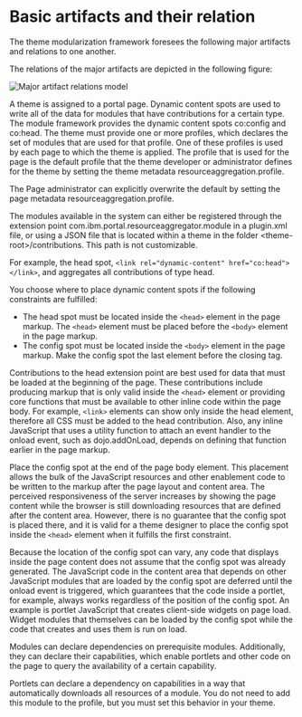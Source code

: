 # Basic artifacts and their relation

The theme modularization framework foresees the following major artifacts and relations to one another.

The relations of the major artifacts are depicted in the following figure:

![Major artifact relations model](../images/themeopt-mod-objmod2.jpg)

A theme is assigned to a portal page. Dynamic content spots are used to write all of the data for modules that have contributions for a certain type. The module framework provides the dynamic content spots co:config and co:head. The theme must provide one or more profiles, which declares the set of modules that are used for that profile. One of these profiles is used by each page to which the theme is applied. The profile that is used for the page is the default profile that the theme developer or administrator defines for the theme by setting the theme metadata resourceaggregation.profile.

The Page administrator can explicitly overwrite the default by setting the page metadata resourceaggregation.profile.

The modules available in the system can either be registered through the extension point com.ibm.portal.resourceaggregator.module in a plugin.xml file, or using a JSON file that is located within a theme in the folder <theme-root\>/contributions. This path is not customizable.

For example, the head spot, `<link rel="dynamic-content" href="co:head"></link>`, and aggregates all contributions of type head.

You choose where to place dynamic content spots if the following constraints are fulfilled:

-   The head spot must be located inside the `<head>` element in the page markup. The `<head>` element must be placed before the `<body>` element in the page markup.
-   The config spot must be located inside the `<body>` element in the page markup. Make the config spot the last element before the closing tag.

Contributions to the head extension point are best used for data that must be loaded at the beginning of the page. These contributions include producing markup that is only valid inside the `<head>` element or providing core functions that must be available to other inline code within the page body. For example, `<link>` elements can show only inside the head element, therefore all CSS must be added to the head contribution. Also, any inline JavaScript that uses a utility function to attach an event handler to the onload event, such as dojo.addOnLoad, depends on defining that function earlier in the page markup.

Place the config spot at the end of the page body element. This placement allows the bulk of the JavaScript resources and other enablement code to be written to the markup after the page layout and content area. The perceived responsiveness of the server increases by showing the page content while the browser is still downloading resources that are defined after the content area. However, there is no guarantee that the config spot is placed there, and it is valid for a theme designer to place the config spot inside the `<head>` element when it fulfills the first constraint.

Because the location of the config spot can vary, any code that displays inside the page content does not assume that the config spot was already generated. The JavaScript code in the content area that depends on other JavaScript modules that are loaded by the config spot are deferred until the onload event is triggered, which guarantees that the code inside a portlet, for example, always works regardless of the position of the config spot. An example is portlet JavaScript that creates client-side widgets on page load. Widget modules that themselves can be loaded by the config spot while the code that creates and uses them is run on load.

Modules can declare dependencies on prerequisite modules. Additionally, they can declare their capabilities, which enable portlets and other code on the page to query the availability of a certain capability.

Portlets can declare a dependency on capabilities in a way that automatically downloads all resources of a module. You do not need to add this module to the profile, but you must set this behavior in your theme.


